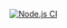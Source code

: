 [![Node.js CI](https://github.com/Saffah1910/greeting-with-routes/actions/workflows/node.js.yml/badge.svg)](https://github.com/Saffah1910/greeting-with-routes/actions/workflows/node.js.yml)